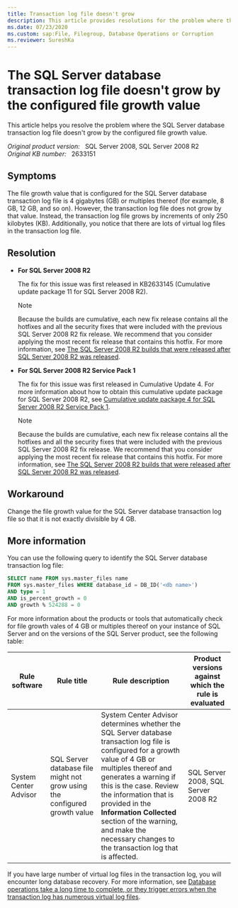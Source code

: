 ```yaml
---
title: Transaction log file doesn't grow
description: This article provides resolutions for the problem where the SQL Server database transaction log file doesn't grow by the configured file growth value.
ms.date: 07/23/2020
ms.custom: sap:File, Filegroup, Database Operations or Corruption
ms.reviewer: SureshKa
---
```

# The SQL Server database transaction log file doesn't grow by the configured file growth value

This article helps you resolve the problem where the SQL Server database transaction log file doesn't grow by the configured file growth value.

_Original product version:_ &nbsp; SQL Server 2008, SQL Server 2008 R2  
_Original KB number:_ &nbsp; 2633151

## Symptoms

The file growth value that is configured for the SQL Server database transaction log file is 4 gigabytes (GB) or multiples thereof (for example, 8 GB, 12 GB, and so on). However, the transaction log file does not grow by that value. Instead, the transaction log file grows by increments of only 250 kilobytes (KB). Additionally, you notice that there are lots of virtual log files in the transaction log file.

## Resolution

- **For SQL Server 2008 R2**

    The fix for this issue was first released in KB2633145 (Cumulative update package 11 for SQL Server 2008 R2).

    > [!NOTE]
    > Because the builds are cumulative, each new fix release contains all the hotfixes and all the security fixes that were included with the previous SQL Server 2008 R2 fix release. We recommend that you consider applying the most recent fix release that contains this hotfix. For more information, see [The SQL Server 2008 R2 builds that were released after SQL Server 2008 R2 was released](https://support.microsoft.com/help/981356).

- **For SQL Server 2008 R2 Service Pack 1**

    The fix for this issue was first released in Cumulative Update 4. For more information about how to obtain this cumulative update package for SQL Server 2008 R2, see [Cumulative update package 4 for SQL Server 2008 R2 Service Pack 1](https://support.microsoft.com/help/2633146).

    > [!NOTE]
    > Because the builds are cumulative, each new fix release contains all the hotfixes and all the security fixes that were included with the previous SQL Server 2008 R2 fix release. We recommend that you consider applying the most recent fix release that contains this hotfix. For more information, see [The SQL Server 2008 R2 builds that were released after SQL Server 2008 R2 was released](https://support.microsoft.com/help/981356).

## Workaround

Change the file growth value for the SQL Server database transaction log file so that it is not exactly divisible by 4 GB.

## More information

You can use the following query to identify the SQL Server database transaction log file:

```sql
SELECT name FROM sys.master_files name
FROM sys.master_files WHERE database_id = DB_ID('<db name>')
AND type = 1
AND is_percent_growth = 0
AND growth % 524288 = 0

```

For more information about the products or tools that automatically check for file growth vales of 4 GB or multiples thereof on your instance of SQL Server and on the versions of the SQL Server product, see the following table:

|Rule software|Rule title|Rule description|Product versions against which the rule is evaluated|
|---|---|---|---|
|System Center Advisor|SQL Server database file might not grow using the configured growth value|System Center Advisor determines whether the SQL Server database transaction log file is configured for a growth value of 4 GB or multiples thereof and generates a warning if this is the case. Review the information that is provided in the **Information Collected** section of the warning, and make the necessary changes to the transaction log that is affected.|SQL Server 2008, SQL Server 2008 R2|
  
If you have large number of virtual log files in the transaction log, you will encounter long database recovery. For more information, see [Database operations take a long time to complete, or they trigger errors when the transaction log has numerous virtual log files](https://support.microsoft.com/help/2028436).
